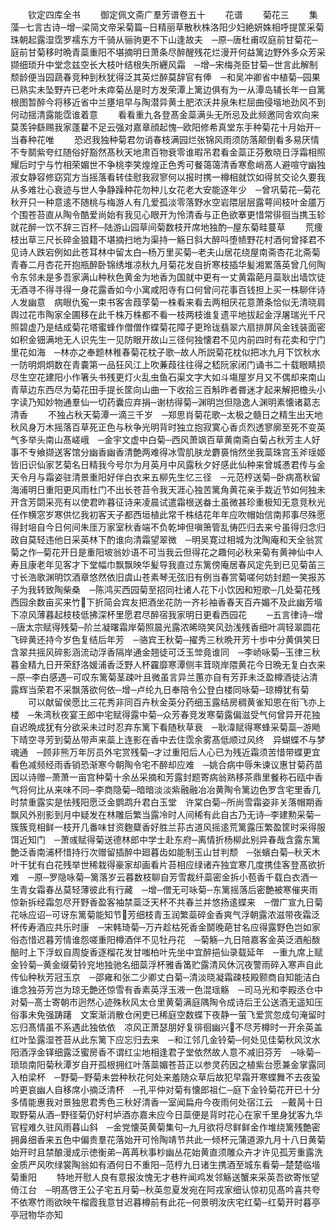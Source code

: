 <!-- { "loadSidebar": true } -->
　　钦定四库全书
　　御定佩文斋广羣芳谱卷五十
　　花谱
　　菊花三
　　集藻─七言古诗─增─梁简文帝采菊篇─日精丽草散秋株洛阳少妇絶妍姝相呼提筐采菊珠朝起露湿霑罗襦东方千骑从骊驹更不下山逢故夫　─原─唐杜甫叹庭前甘菊花─庭前甘菊移时晩青蘂重阳不堪摘明日萧条尽醉醒残花烂漫开何益篱边野外多众芳采撷细琐升中堂念兹空长大枝叶结根失所纒风霜　─增─宋梅尧臣甘菊─世言此解制颓龄便当园蔬春竞种到秋犹得泛其英烂醉莫辞官有俸　─和吴冲卿省中植菊─园果已熟实未坠野卉已老叶未瘁菊丛是时方发荣潭上篱边俱有为一从潭岛辅长年一自篱根图暂醉今将移近省中兰壅培早与陶潜异黄土肥浓沃井泉朱栏屈曲侵堦地劲风不到何动揺清露能霑谁着意
　　看看重九各登髙金蘂满头无所忌及此频邀同舎欢向来莫羡钟繇赐我家蓬藋不足云强对嘉章顔起愧─欧阳修希真堂东手种菊花十月始开─当春种花唯
　　恐迟我独种菊君勿诮春枝满园烂张锦风雨须防落颠倒看多易厌情不专鬬紫夸红随俗好豁然髙秋天地肃百物衰零谁暇吊君看金蘂正芬敷晓日浮霜相照耀后时宁与竹相荣媚世不争桃李笑煌煌正色秀可餐蔼蔼清香寒愈峭髙人避喧守幽独淑女静容修窈窕方当摇落看转佳慰我寂寥何以报时携一樽相就饮如得贫交论久要我从多难壮心衰迹与世人争静躁种花勿种儿女花老大安能逐年少　─曾巩菊花─菊花秋开只一种意逺不随桃与梅游人有几爱孤淡零落野水空岩隈层层露萼间枝叶金靥万个围苍苔直从陶令酷爱尚始有我见心眼开为怜清香与正色欲搴更惜常徘徊当携玉轸就花醉一饮不辞三百杯─陆游山园草间菊数枝开席地独酌─屋东菊畦蔓草
　　荒痩枝出草三尺长碎金狼籍不堪摘扫地为渠持一觞日斜大醉呌堕帻野花村酒何曾择君不见诗人跌宕例如此苍耳林中留太白─杨万里买菊─老夫山居花绕屋南斋杏花北斋菊青春二月杏花开抱瓶醉卧锦绣堆凉秋九月菊花发自折寒枝插华髪湘累落英曾几何陶令东邻未是多吾家满山种秋色黄金为地香为国就中更有一丈黄霜葩月蘂耿出墙饮徒无酒寻不得寻得一身花露香如今小寓咸阳寺有口何曾问花事百钱担上买一株聊伴诗人发幽意　病眼仇寃一束书客舎葭莩菊一株看来看去两相厌花意萧条恰似无清晓肩舆过花市陶家全圃移在此千株万株都不看一枝两枝谁复遗平地拔起金浮屠瑞光千尺照碧虚乃是结成菊花塔蜜蜂作僧僧作蝶菊花障子更玲珑翡翠六扇排屏风金钱装面密如积金钿满地无人识先生一见防眼开故山三径何独懐君不见内前四时有花卖和宁门里花如海　─林亦之奉题林稚春菊花枕子歌─故人所説菊花枕似把冰九月下饮秋水一防明炯炯数在青嚢第一品狂风江上吹蒹葭往往得之嵇阮家闭门诵书二十载眼睛损尽生空花建阳小作箸头书残更灯火乱虫鱼石渠文字大如斗塲屋岁月又不偶却来南山青草边东西尽为菊花田手提长筐向山曲一下收拾三百斛昨者昬迷才起来解把檐头小字读乃知妙物通羣仙一切药囊应弃捐─谢枋得菊─渊明岂但隐逸人渊明素懐诸葛志清香
　　不独占秋天菊潭一滴三千岁　─郑思肖菊花歌─太极之髓日之精生出天地秋风身万木摇落百草死正色与秋争光明背时独立抱寂寞心香贞烈透寥廓至死不变英气多举头南山髙嵯峨　─金宇文虚中白菊─西风萧飒百草黄南斋白菊占秋芳主人好事不专飨撷送客馆分幽香幽香清艶两难得冰雪肌肤龙麝裛悄然坐我蘂珠宫玉斧瑶姬皆旧识仙家艺菊名日精我今号尔为月英月中风露秋夕好感此仙种来曾城慿君传与金天令月与霜姿驻清景重阳好伴白衣来五柳先生忆三径　─元范梈送菊─卧病髙秋留海浦明日重阳更风雨杜门不出长苍苔令我天涯心独苦篱角黄花亲手栽近节如何独未开含芳閟采亮有以使君昨暮征诗来凌晨试遣霜根送畚土虽微甚珍重极知无意竞秋光任作横窓岁寒供忆我初客天子都西垣植此常千株结花年年应吹帽始信南邦事尽殊愿得封培自今日何间朱厓万家室秋香端不负乾坤但嗔箫管乱俦匹归去来兮虽得归念归政自莫轻违他日采英林下酌谁向清霜望翠微　─明吴寛过相城为沈陶庵和天全翁赏菊之作─菊花开日是重阳坡翁妙语不可当我云但得花之趣何必秋来菊有黄神仙中人寿且康老年见客才下堂幅巾飘飘映华髪导我直过东篱傍庵居春风定先到已见菊苖三寸长浩歌渊明饮酒章悠然依旧虞山苍素琴无弦旧有例当春赏菊嗟何妨封题一笑报苏子为我转致陶柴桑　─陈鸿买西园菊至招同社诸人花下小饮因和短歌─几处菊花残西园余数亩买来竹下折简会宾友把酒坐花防一齐衫袖香春天百卉媚不及此幽芳堦下凉风薄暮起枝枝低拂深杯里愿君尽醉宿我家明日更看西园花
　　─五言律诗─增─唐太宗赋得残菊─阶兰凝曙霜岸菊照晨光露浓晞晓笑风劲浅残香细叶凋轻翠圆花飞碎黄还持今岁色复结后年芳　─骆宾王秋菊─擢秀三秋晩开芳十歩中分黄俱笑日含翠共摇风碎影涵流动浮香隔岸通金翘徒可泛玉斚竟谁同　─李峤咏菊─玉律三秋暮金精九日开荣舒洛媛浦香泛野人杯靃靡寒潭侧丰茸晓岸隈黄花今日晩无复白衣来　─原─李白感遇─可叹东篱菊茎疎叶且微虽言异兰蕙亦自有芳菲未泛盈樽酒徒沾清露辉当荣君不采飘落欲何依─增─卢纶九日奉陪令公登白楼同咏菊─琼樽犹有菊
　　可以献留侯愿比三花秀非同百卉秋金英分药细玉露结房稠黄雀知恩在衔飞亦上楼　─朱湾秋夜宴王郎中宅赋得露中菊─众芳春竞发寒菊露偏滋受气何曾异开花独自迟晩成犹有分欲采未过时忍弃东篱下看随秋草衰　─耿湋赋得寒蜂采菊蘂─游飏下晴空寻芳到菊丛带声来蘂上连影在香中去住霑余雾髙低顺过风终　异蝴蝶不与梦魂通　─顾非熊万年厉员外宅赏残菊─才过重阳后人心已为残近霜须苦惜带蝶更宜看色减频经雨香销恐渐寒今朝陶令宅不醉却应难　─姚合病中辱朱谏议惠甘菊药苗因以诗赠─萧萧一亩宫种菊十余丛采摘和芳露封题寄病翁熟移茶鼎里餐称石瓯中香气将何比从来味不同─李商隐菊─暗暗淡淡紫融融冶冶黄陶令篱边色罗含宅里香几时禁重露实是怯残阳愿泛金鹦鹉升君白玉堂　许棠白菊─所尚雪霜姿非关落帽期香飘风外别影到月中疑发在林雕后繁当露冷时人间稀有此自古乃无诗─李建勲采菊─簇簇竞相鲜一枝开几番味甘资麴糵香好胜兰荪古道风摇逺荒篱露压繁盈筐时采得服饵近知门　─萧彧赋得菊送德林郎中学士赴东府─离情折杨柳此别异春哉含露东篱艶泛香南浦杯惜持行次赠留插醉中廻暮齿如能制玉山甘判颓　─张蠙白菊─秋天木叶干犹有白花残举世稀栽得豪家却画看片苔相应绿诸卉独宜寒几度携佳客登髙欲折难　─原─罗隐咏菊─篱落岁云暮数枝聊自芳雪裁纤蘂密金拆小苞香千载白衣酒一生青女霜春丛莫轻薄彼此有行藏　─增─僧无可咏菊─东篱摇落后密艶被寒催夹雨惊新拆经霜忽尽开野香盈客袖禁蘂泛天杯不共春兰并悠扬逺蝶来　─僧广宣九日菊花咏应诏─可讶东篱菊能知节芳细枝青玉润繁蘂碎金香爽气浮朝露浓滋带夜霜泛杯传寿酒应共乐时康　─宋韩琦菊─万卉趁枯死香金鬬晚葩甘名应得露野色岂如家俗态惜迟暮芳情谁怨嗟重阳樽酒伴不见牡丹花　─菊觞─九日陪嘉客金英泛酒船酦醅时上下浮蚁自周旋香逐榴花发甘嗤柏叶先坐中宜醉挹仙录载延年　─重九席上赋金铃菊─黄金缀菊铃兖地独驰名细蘂浮杯雅香筩贮露清风休沉夜警雨碎入寒声自此传仙种秋芳冠玉京　─邵雍和张二少卿丈白菊─清淡晓凝霜疎枝殿颢商自知能洁白谁念独芬芳岂为琼无艶还惊雪有香素英浮玉液一色混瑶觞　─司马光和李殿丞仓中对菊─髙士寄朝市迥然心迹殊秋风太仓里黄菊满庭隅陶令成诗后王公送酒无遥知压俗事未免强踌躇　文案渐消散仓闲吏已稀庭空数蝶下夜静一萤飞爱赏忽成句淹留时忘归髙情虽不系遇此独依依　凉风正萧瑟朋好复徘徊幽兴不尽芳樽时一开余英盖红叶坠露湿苍苔从此东篱下应忘归去来　─和江邻几金铃菊─何处见佳菊秋风汶水阳酒浮金铎细露泛蜜房香不谓红尘地相逢君子堂依然故人意不减旧芬芳　─咏菊─琐琐南阳菊秋潭岁自开孤根拥红叶落蘂媚苍苔正以参灵药因之植紫台愿兼金掌露同入柏梁杯　─野菊─野菊未尝种秋花何处来羞随众草后故犯早霜开寒蝶舞不去夜蛩吟更哀幽人自移席小摘泛清杯　─孔平仲对菊有懐郎祖仁─庭下金铃菊花开已十分多情能惠我对景独思君秀色三秋好清香一室闻扁舟今夜雨何处宿江云　─戴昺十日取野菊从酒─野径菊仍好村垆酒亦嘉未应今日蘂便是背时花心在家千里身犹客九华官程难久驻风雨暮山斜　─金党懐英黄菊集句─九月欲将尽鲜鲜金作堆绕篱残艶密拥鼻细香来五色中偏贵羣花落始开可怜陶靖节共此一倾杯元蒲道源九月十八日黄菊始开时且禁酿漫成示徳衡弟─苒苒秋事杪幽丛花始黄直须雕众卉才许见孤芳重露洗金质严风吹绿裳陶翁如有酒何日不重阳─范梈九日诸生携酒至城东看菊─楚楚临堦菊重阳
　　特地开慰人良有意报汝愧无才巷杵闻鸡发邻觞送蟹来采英吾欲寄怅望倚江台　─明髙啓王公子宅五月菊─秋英忽夏发宛在阿戎家细认惊初见髙吟喜共夸不依寒竹雨欲映午榴霞我意甘迟暮樽前有此花─何景明汝庆宅红菊─红菊开时暮亭亭冠物华亦知

